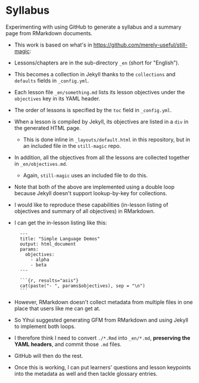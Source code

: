 # Syllabus

Experimenting with using GitHub to generate a syllabus and a summary page from RMarkdown documents.

- This work is based on what's in <https://github.com/merely-useful/still-magic>:
- Lessons/chapters are in the sub-directory `_en` (short for "English").
- This becomes a collection in Jekyll thanks to the `collections` and `defaults` fields in `_config.yml`.
- Each lesson file `_en/something.md` lists its lesson objectives under the `objectives` key in its YAML header.
- The order of lessons is specified by the `toc` field in `_config.yml`.
- When a lesson is compiled by Jekyll, its objectives are listed in a `div` in the generated HTML page.
  - This is done inline in `_layouts/default.html` in this repository, but in an included file in the `still-magic` repo.
- In addition, all the objectives from all the lessons are collected together in `_en/objectives.md`.
  - Again, `still-magic` uses an included file to do this.
- Note that both of the above are implemented using a double loop because Jekyll doesn't support lookup-by-key for collections.
- I would like to reproduce these capabilities (in-lesson listing of objectives and summary of all objectives) in RMarkdown.
- I can get the in-lesson listing like this:

        ---
        title: "Simple Language Demos"
        output: html_document
        params:
          objectives:
            - alpha
            - beta
        ---
        
        ```{r, results="asis"}
        cat(paste("- ", params$objectives), sep = "\n")
        ```

- However, RMarkdown doesn't collect metadata from multiple files in one place that users like me can get at.
- So Yihui suggested generating GFM from RMarkdown and using Jekyll to implement both loops.
- I therefore think I need to convert `./*.Rmd` into `_en/*.md`, **preserving the YAML headers**, and commit those `.md` files.
- GitHub will then do the rest.
- Once this is working, I can put learners' questions and lesson keypoints into the metadata as well and then tackle glossary entries.
